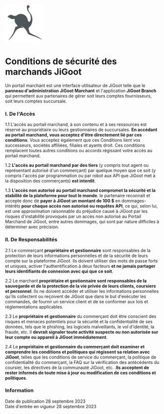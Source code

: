 <img src="https://github.com/Dlvnkenye/terms/blob/main/logo520.png" width="128" height="128">

# Conditions de sécurité des marchands JiGoot


Un portail marchant est une interface utilisateur de JiGoot telle que le **panneau d'administration JiGoot Marchant** et l'application **JiGoot Branch** qui permettent aux partenaires de gérer soit leurs comptes fournisseurs, soit leurs comptes succursale.



### I. De l'Accès

1.1 L'accès au portail marchand, à son contenu et à ses ressources est réservé au propriétaire ou leurs gestionnaires de succursales. **En accédant au portail marchand, vous acceptez d'être directement lié par ces conditions**. Vous acceptez également que ces Conditions lient vos successeurs, sociétés affiliées, filiales et ayants droit. Ces conditions remplacent toutes autres conditions ou accords régissant votre accès au portail marchand.

1.2 **L'accès au portail marchand par des tiers** (y compris tout agent ou représentant autorisé d'un commerçant) par quelque moyen que ce soit (y compris l'accès par programmation ou par robot aux API que JiGoot met à la disposition des commerçants) **est interdit**.

1.3 **L'accès non autorisé au portail marchand compromet la sécurité et la stabilité de la plateforme pour tout le monde**. le partenaire reconnait et accepte donc de **payer à JiGoot un montant de 100 $** en dommages-intérêts **pour chaque accès non autorisé ou requêtes API**, ce qui, selon lui, est une approximation raisonnable du préjudice causé à JiGoot par les risques d'instabilité provoqués par un accès non autorisé au Portail Marchand de JiGoot, entre autres dommages, qui sont par nature difficiles à déterminer avec précision.



### II. De Responsabilités

2.1 Le commerçant **propriétaire et gestionnaire** sont responsables de la protection de leurs informations personnelles et de la sécurité de leurs compte sur la plateforme JiGoot. Ils doivent utiliser des mots de passe forts et uniques, activer l'authentification à deux facteurs **et ne jamais partager leurs identifiants de connexion avec qui que ce soit**.

2.2 Le marchant **propriétaire et gestionnaire sont responsables de la sauvegarde et de la protection de la vie privée de leurs clients, coursiers et personnel**. Ils ne doivent accéder et utiliser les informations personnelles qu'ils collectent ou reçoivent de JiGoot que dans le but d'exécuter les commandes, de fournir un service client et de se conformer aux lois et réglementations applicables.

2.3 Le **propriétaire et gestionnaire** du commerçant doit être conscient des risques et menaces potentiels pour la sécurité et la confidentialité de ses données, tels que le phishing, les logiciels malveillants, le vol d'identité, la fraude, etc. Il **devrait signaler toute activité suspecte ou non autorisée sur leur compte ou appareil à JiGoot immédiatement**.

2.4 Le **propriétaire et gestionnaire du commerçant doit examiner et comprendre les conditions et politiques qui régissent sa relation avec JiGoot**, telles que les conditions de service du commerçant, la politique de confidentialité du commerçant, la FAQ sur la vérification des antécédents du coursier, les directives de la communauté JiGoot, etc. .**Ils acceptent de rester informés de toute mise à jour ou modification de ces conditions et politiques**.



### Information

Date de publication 28 septembre 2023\
Date d'entrée en vigueur 28 septembre 2023
